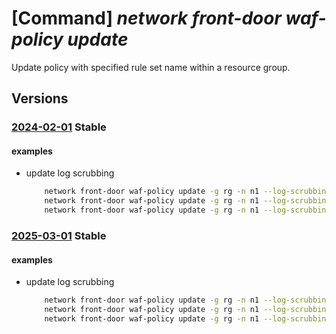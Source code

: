 # [Command] _network front-door waf-policy update_

Update policy with specified rule set name within a resource group.

## Versions

### [2024-02-01](/Resources/mgmt-plane/L3N1YnNjcmlwdGlvbnMve30vcmVzb3VyY2Vncm91cHMve30vcHJvdmlkZXJzL21pY3Jvc29mdC5uZXR3b3JrL2Zyb250ZG9vcndlYmFwcGxpY2F0aW9uZmlyZXdhbGxwb2xpY2llcy97fQ==/2024-02-01.xml) **Stable**

<!-- mgmt-plane /subscriptions/{}/resourcegroups/{}/providers/microsoft.network/frontdoorwebapplicationfirewallpolicies/{} 2024-02-01 -->

#### examples

- update log scrubbing
    ```bash
        network front-door waf-policy update -g rg -n n1 --log-scrubbing "{scrubbing-rules:[{match-variable:QueryStringArgNames,selector-match-operator:EqualsAny}],state:Enabled}"
        network front-door waf-policy update -g rg -n n1 --log-scrubbing scrubbing-rules[1]="{match-variable:RequestUri,selector-match-operator:Equals}"
        network front-door waf-policy update -g rg -n n1 --log-scrubbing "{scrubbing-rules:[{match-variable:RequestBodyJsonArgNames,selector-match-operator:EqualsAny}],state:Enabled}" scrubbing-rules[1]="{match-variable:RequestUri,selector-match-operator:EqualsAny}"
    ```

### [2025-03-01](/Resources/mgmt-plane/L3N1YnNjcmlwdGlvbnMve30vcmVzb3VyY2Vncm91cHMve30vcHJvdmlkZXJzL21pY3Jvc29mdC5uZXR3b3JrL2Zyb250ZG9vcndlYmFwcGxpY2F0aW9uZmlyZXdhbGxwb2xpY2llcy97fQ==/2025-03-01.xml) **Stable**

<!-- mgmt-plane /subscriptions/{}/resourcegroups/{}/providers/microsoft.network/frontdoorwebapplicationfirewallpolicies/{} 2025-03-01 -->

#### examples

- update log scrubbing
    ```bash
        network front-door waf-policy update -g rg -n n1 --log-scrubbing "{scrubbing-rules:[{match-variable:QueryStringArgNames,selector-match-operator:EqualsAny}],state:Enabled}"
        network front-door waf-policy update -g rg -n n1 --log-scrubbing scrubbing-rules[1]="{match-variable:RequestUri,selector-match-operator:Equals}"
        network front-door waf-policy update -g rg -n n1 --log-scrubbing "{scrubbing-rules:[{match-variable:RequestBodyJsonArgNames,selector-match-operator:EqualsAny}],state:Enabled}" scrubbing-rules[1]="{match-variable:RequestUri,selector-match-operator:EqualsAny}"
    ```
